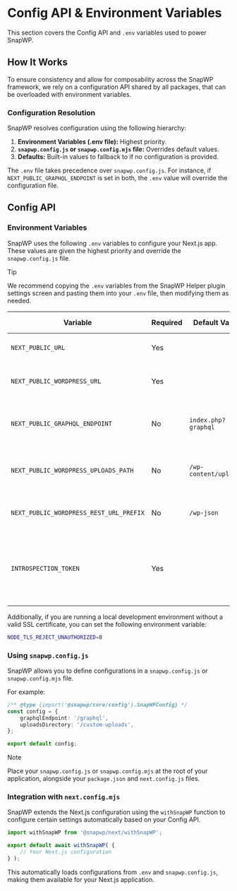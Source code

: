 # Config API & Environment Variables

This section covers the Config API and `.env` variables used to power SnapWP.

## How It Works

To ensure consistency and allow for composability across the SnapWP framework, we rely on a configuration API shared by all packages, that can be overloaded with environment variables.

### Configuration Resolution

SnapWP resolves configuration using the following hierarchy:

1. **Environment Variables (.env file):** Highest priority.
2. **`snapwp.config.js` or `snapwp.config.mjs` file:** Overrides default values.
3. **Defaults:** Built-in values to fallback to if no configuration is provided.

The `.env` file takes precedence over `snapwp.config.js`. For instance, if `NEXT_PUBLIC_GRAPHQL_ENDPOINT` is set in both, the `.env` value will override the configuration file.

## Config API

### Environment Variables

SnapWP uses the following `.env` variables to configure your Next.js app. These values are given the highest priority and override the `snapwp.config.js` file.

> [!TIP]
> We recommend copying the `.env` variables from the SnapWP Helper plugin settings screen and pasting them into your `.env` file, then modifying them as needed.

| Variable                                | Required | Default Value         | Description                                                                       | Maps to Config Variable |
| --------------------------------------- | -------- | --------------------- | --------------------------------------------------------------------------------- | ----------------------- |
| `NEXT_PUBLIC_URL`                       | Yes      |                       | The URL of the Next.js site.                                                      | `nextUrl`               |
| `NEXT_PUBLIC_WORDPRESS_URL`             | Yes      |                       | The WordPress frontend domain URL.                                                | `homeUrl`               |
| `NEXT_PUBLIC_GRAPHQL_ENDPOINT`          | No       | `index.php?graphql`   | The relative path to the WordPress GraphQL endpoint.                              | `graphqlEndpoint`       |
| `NEXT_PUBLIC_WORDPRESS_UPLOADS_PATH`    | No       | `/wp-content/uploads` | The relative path to the WordPress uploads directory.                             | `uploadsDirectory`      |
| `NEXT_PUBLIC_WORDPRESS_REST_URL_PREFIX` | No       | `/wp-json`            | The WordPress REST API URL prefix.                                                | `restUrlPrefix`         |
| `INTROSPECTION_TOKEN`                   | Yes      |                       | Token used for authenticating GraphQL introspection queries with GraphQL Codegen. |                         |

Additionally, if you are running a local development environment without a valid SSL certificate, you can set the following environment variable:

```bash
NODE_TLS_REJECT_UNAUTHORIZED=0
```

### Using `snapwp.config.js`

SnapWP allows you to define configurations in a `snapwp.config.js` or `snapwp.config.mjs` file.

For example:

```ts
/** @type {import('@snapwp/core/config').SnapWPConfig} */
const config = {
	graphqlEndpoint: '/graphql',
	uploadsDirectory: '/custom-uploads',
};

export default config;
```

> [!NOTE]
> Place your `snapwp.config.js` or `snapwp.config.mjs` at the root of your application, alongside your `package.json` and `next.config.js` files.

### Integration with `next.config.mjs`

SnapWP extends the Next.js configuration using the `withSnapWP` function to configure certain settings automatically based on your Config API.

```ts
import withSnapWP from '@snapwp/next/withSnapWP';

export default await withSnapWP( {
	// Your Next.js configuration
} );
```

This automatically loads configurations from `.env` and `snapwp.config.js`, making them available for your Next.js application.
